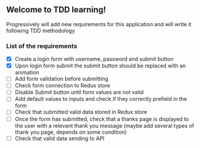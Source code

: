 ## Welcome to TDD learning!

Progressively will add new requirements for this application and will write it following TDD methodology

### List of the requirements

- [x] Create a login form with username, password and submit button
- [x] Upon login form submit the submit button should be replaced with an animation
- [ ] Add form validation before submitting
- [ ] Check form connection to Redux store
- [ ] Disable Submit button until form values are not valid
- [ ] Add default values to inputs and check if they correctly prefield in the form
- [ ] Check that submitted valid data stored in Redux store
- [ ] Once the form has submitted, check that a thanks page is displayed to the user with a relevant thank you message (maybe add several types of thank you page, depends on some condition)
- [ ] Check that valid data sending to API
